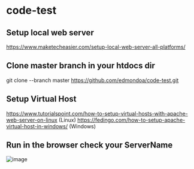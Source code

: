 # code-test
## Setup local web server
  https://www.maketecheasier.com/setup-local-web-server-all-platforms/

## Clone master branch in your htdocs dir
  git clone --branch master  https://github.com/edmondoa/code-test.git
 
## Setup Virtual Host
  https://www.tutorialspoint.com/how-to-setup-virtual-hosts-with-apache-web-server-on-linux (Linux)
  https://fedingo.com/how-to-setup-apache-virtual-host-in-windows/ (Windows)
  
 ## Run in the browser check your ServerName

![image](https://user-images.githubusercontent.com/5249958/157182772-7f531699-bb9a-48f4-a176-17c51f757e39.png)

